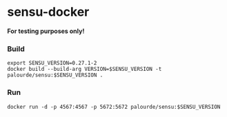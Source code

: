 # sensu-docker

**For testing purposes only!**

### Build
```
export SENSU_VERSION=0.27.1-2
docker build --build-arg VERSION=$SENSU_VERSION -t palourde/sensu:$SENSU_VERSION .
```

### Run
```
docker run -d -p 4567:4567 -p 5672:5672 palourde/sensu:$SENSU_VERSION
```
